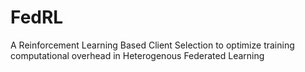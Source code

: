 # FedRL
A Reinforcement Learning Based Client Selection to optimize training computational overhead in Heterogenous Federated Learning
